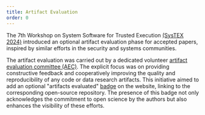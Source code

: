 ```yaml
---
title: Artifact Evaluation
order: 0
---
```


The 7th Workshop on System Software for Trusted Execution [(SysTEX 2024)](https://systex24.github.io/) introduced an optional artifact evaluation phase for accepted papers, inspired by similar efforts in the security and systems communities.

The artifact evaluation was carried out by a dedicated volunteer [artifact evaluation committee (AEC)](https://systex24.github.io/committee.html#aec). The explicit focus was on providing constructive feedback and cooperatively improving the quality and reproducibility of any code or data research artifacts. This initiative aimed to add an optional "artifacts evaluated" [badge](badges) on the website, linking to the corresponding open-source repository. The presence of this badge not only acknowledges the commitment to open science by the authors but also enhances the visibility of these efforts. 
